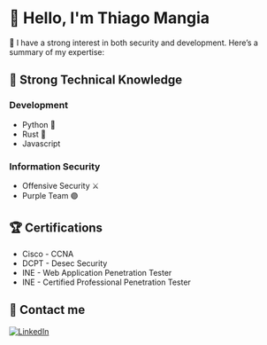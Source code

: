 # 👋 Hello, I'm Thiago Mangia

🚀 I have a strong interest in both security and development. Here’s a summary of my expertise:

## 🚀 Strong Technical Knowledge

### Development

- Python 🐍
- Rust 🦀
- Javascript

### Information Security

- Offensive Security ⚔️
- Purple Team 🟣

## 🏆 Certifications

- Cisco - CCNA
- DCPT - Desec Security
- INE - Web Application Penetration Tester
- INE - Certified Professional Penetration Tester

## 📩 Contact me

<p align="left">
  <a href="https://www.linkedin.com/in/thiagomangia/" target="_blank"><img alt="LinkedIn" src="https://img.shields.io/badge/LinkedIn-@thiagolmoraes-blue?style=flat&logo=linkedin"></a>
</p>
